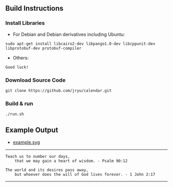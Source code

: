 ## Build Instructions ##

### Install Libraries ###
* For Debian and Debian derivatives including Ubuntu:
```
sudo apt-get install libcairo2-dev libpango1.0-dev libcppunit-dev libprotobuf-dev protobuf-compiler
```

* Others:
```
Good luck!
```

### Download Source Code ###
```
git clone https://github.com/jryu/calendar.git
```

### Build & run
```
./run.sh
```

## Example Output ##
* [example.svg](http://jryu.net/calendar/example.svg)

---
```
Teach us to number our days,
    that we may gain a heart of wisdom. - Psalm 90:12
```

```
The world and its desires pass away,
    but whoever does the will of God lives forever. - 1 John 2:17
```
---
